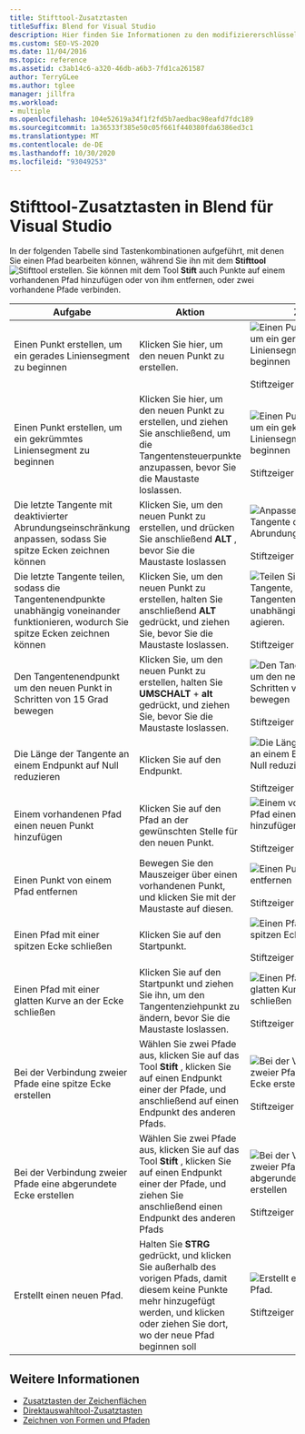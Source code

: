 ```yaml
---
title: Stifttool-Zusatztasten
titleSuffix: Blend for Visual Studio
description: Hier finden Sie Informationen zu den modifiziererschlüsseln des Stift Tools in Blend für Visual Studio, die auf Befehle zum Ändern eines Pfads zugreifen, während Sie ihn mit dem Stift Werkzeug erstellen.
ms.custom: SEO-VS-2020
ms.date: 11/04/2016
ms.topic: reference
ms.assetid: c3ab14c6-a320-46db-a6b3-7fd1ca261587
author: TerryGLee
ms.author: tglee
manager: jillfra
ms.workload:
- multiple
ms.openlocfilehash: 104e52619a34f1f2fd5b7aedbac98eafd7fdc189
ms.sourcegitcommit: 1a36533f385e50c05f661f440380fda6386ed3c1
ms.translationtype: MT
ms.contentlocale: de-DE
ms.lasthandoff: 10/30/2020
ms.locfileid: "93049253"
---
```

# <a name="pen-tool-modifier-keys-in-blend-for-visual-studio"></a>Stifttool-Zusatztasten in Blend für Visual Studio

In der folgenden Tabelle sind Tastenkombinationen aufgeführt, mit denen Sie einen Pfad bearbeiten können, während Sie ihn mit dem **Stifttool**![Stifttool](../designers/media/d514358f-185a-412f-a55d-36633b25dc8a.png) erstellen. Sie können mit dem Tool **Stift** auch Punkte auf einem vorhandenen Pfad hinzufügen oder von ihm entfernen, oder zwei vorhandene Pfade verbinden.

|Aufgabe|Aktion|Zeiger|
| - |-------------|-------------|
|Einen Punkt erstellen, um ein gerades Liniensegment zu beginnen|Klicken Sie hier, um den neuen Punkt zu erstellen.|![Einen Punkt erstellen, um ein gerades Liniensegment zu beginnen](../designers/media/0bfb1b71-80ac-4ad4-aed8-40e09f8b7ab8.png)<br /><br /> Stiftzeiger|
|Einen Punkt erstellen, um ein gekrümmtes Liniensegment zu beginnen|Klicken Sie hier, um den neuen Punkt zu erstellen, und ziehen Sie anschließend, um die Tangentensteuerpunkte anzupassen, bevor Sie die Maustaste loslassen.|![Einen Punkt erstellen, um ein gekrümmtes Liniensegment zu beginnen](../designers/media/0bfb1b71-80ac-4ad4-aed8-40e09f8b7ab8.png)<br /><br /> Stiftzeiger|
|Die letzte Tangente mit deaktivierter Abrundungseinschränkung anpassen, sodass Sie spitze Ecken zeichnen können|Klicken Sie, um den neuen Punkt zu erstellen, und drücken Sie anschließend **ALT** , bevor Sie die Maustaste loslassen|![Anpassen der letzten Tangente ohne die Abrundungseinschränkung](../designers/media/317e5475-b70c-489f-9477-110a98639ade.png)<br /><br /> Stiftzeiger zum Anpassen|
|Die letzte Tangente teilen, sodass die Tangentenendpunkte unabhängig voneinander funktionieren, wodurch Sie spitze Ecken zeichnen können|Klicken Sie, um den neuen Punkt zu erstellen, halten Sie anschließend **ALT** gedrückt, und ziehen Sie, bevor Sie die Maustaste loslassen.|![Teilen Sie die letzte Tangente, sodass die Tangentenendpunkte unabhängig voneinander agieren.](../designers/media/317e5475-b70c-489f-9477-110a98639ade.png)<br /><br /> Stiftzeiger zum Anpassen|
|Den Tangentenendpunkt um den neuen Punkt in Schritten von 15 Grad bewegen|Klicken Sie, um den neuen Punkt zu erstellen, halten Sie **UMSCHALT** + **alt** gedrückt, und ziehen Sie, bevor Sie die Maustaste loslassen.|![Den Tangentenendpunkt um den neuen Punkt in Schritten von 15 Grad bewegen](../designers/media/317e5475-b70c-489f-9477-110a98639ade.png)<br /><br /> Stiftzeiger zum Anpassen|
|Die Länge der Tangente an einem Endpunkt auf Null reduzieren|Klicken Sie auf den Endpunkt.|![Die Länge der Tangente an einem Endpunkt auf Null reduzieren](../designers/media/317e5475-b70c-489f-9477-110a98639ade.png)<br /><br /> Stiftzeiger zum Anpassen|
|Einem vorhandenen Pfad einen neuen Punkt hinzufügen|Klicken Sie auf den Pfad an der gewünschten Stelle für den neuen Punkt.|![Einem vorhandenen Pfad einen neuen Punkt hinzufügen](../designers/media/b004ad5a-33a4-46ae-81c0-20be0d819332.png)<br /><br /> Stiftzeiger zum Einfügen|
|Einen Punkt von einem Pfad entfernen|Bewegen Sie den Mauszeiger über einen vorhandenen Punkt, und klicken Sie mit der Maustaste auf diesen.|![Einen Punkt vom Pfad entfernen](../designers/media/08a64b78-f3df-4730-8169-c56b5631b071.png)<br /><br /> Stiftzeiger zum Löschen|
|Einen Pfad mit einer spitzen Ecke schließen|Klicken Sie auf den Startpunkt.|![Einen Pfad mit einer spitzen Ecke schließen](../designers/media/a12fd3b4-a553-4762-b01c-c35efa594362.png)<br /><br /> Stiftzeiger zum Schließen|
|Einen Pfad mit einer glatten Kurve an der Ecke schließen|Klicken Sie auf den Startpunkt und ziehen Sie ihn, um den Tangentenziehpunkt zu ändern, bevor Sie die Maustaste loslassen.|![Einen Pfad mit einer glatten Kurve an der Ecke schließen](../designers/media/a12fd3b4-a553-4762-b01c-c35efa594362.png)<br /><br /> Stiftzeiger zum Schließen|
|Bei der Verbindung zweier Pfade eine spitze Ecke erstellen|Wählen Sie zwei Pfade aus, klicken Sie auf das Tool **Stift** , klicken Sie auf einen Endpunkt einer der Pfade, und anschließend auf einen Endpunkt des anderen Pfads.|![Bei der Verbindung zweier Pfade eine spitze Ecke erstellen](../designers/media/bd12dfa4-112e-4f37-9765-3479e6b69894.png)<br /><br /> Stiftzeiger zum Verbinden|
|Bei der Verbindung zweier Pfade eine abgerundete Ecke erstellen|Wählen Sie zwei Pfade aus, klicken Sie auf das Tool **Stift** , klicken Sie auf einen Endpunkt einer der Pfade, und ziehen Sie anschließend einen Endpunkt des anderen Pfads|![Bei der Verbindung zweier Pfade eine abgerundete Ecke erstellen](../designers/media/bd12dfa4-112e-4f37-9765-3479e6b69894.png)<br /><br /> Stiftzeiger zum Verbinden|
|Erstellt einen neuen Pfad.|Halten Sie **STRG** gedrückt, und klicken Sie außerhalb des vorigen Pfads, damit diesem keine Punkte mehr hinzugefügt werden, und klicken oder ziehen Sie dort, wo der neue Pfad beginnen soll|![Erstellt einen neuen Pfad.](../designers/media/69758176-5f53-465b-808c-f13fd1a0b3f2.png)<br /><br /> Stiftzeiger zum Starten|

## <a name="see-also"></a>Weitere Informationen

- [Zusatztasten der Zeichenflächen](artboard-modifier-keys-in-blend.md)
- [Direktauswahltool-Zusatztasten](direct-selection-tool-modifier-keys-in-blend.md)
- [Zeichnen von Formen und Pfaden](draw-shapes-and-paths.md)